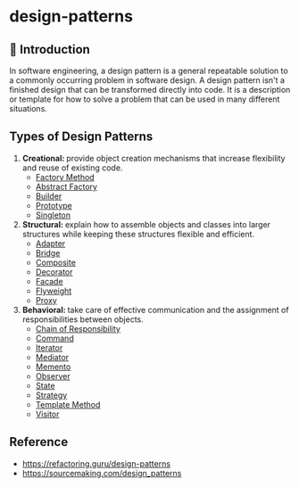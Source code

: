 # design-patterns

<h2>🚀 Introduction</h2>
<p>
  In software engineering, a design pattern is a general repeatable solution to
  a commonly occurring problem in software design. A design pattern isn't a
  finished design that can be transformed directly into code. It is a
  description or template for how to solve a problem that can be used in many
  different situations.
</p>

<h2>Types of Design Patterns</h2>

1. <b>Creational: </b>provide object creation mechanisms that increase flexibility and reuse of existing code.
   - [Factory Method](https://refactoring.guru/design-patterns/factory-method 'Named link title')
   - [Abstract Factory](https://refactoring.guru/design-patterns/abstract-factory 'Named link title')
   - [Builder](https://refactoring.guru/design-patterns/builder 'Named link title')
   - [Prototype](https://refactoring.guru/design-patterns/prototype 'Named link title')
   - [Singleton](https://refactoring.guru/design-patterns/singleton 'Named link title')
2. <b>Structural: </b>explain how to assemble objects and classes into larger structures while keeping these structures flexible and efficient.
   - [Adapter](https://refactoring.guru/design-patterns/adapter 'Named link title')
   - [Bridge](https://refactoring.guru/design-patterns/ 'Named link title')
   - [Composite](https://refactoring.guru/design-patterns/composite 'Named link title')
   - [Decorator](https://refactoring.guru/design-patterns/decorator 'Named link title')
   - [Facade](https://refactoring.guru/design-patterns/facade 'Named link title')
   - [Flyweight](https://refactoring.guru/design-patterns/flyweight 'Named link title')
   - [Proxy](https://refactoring.guru/design-patterns/proxy 'Named link title')
3. <b>Behavioral: </b>take care of effective communication and the assignment of responsibilities between objects.
   - [Chain of Responsibility](https://refactoring.guru/design-patterns/chain-of-responsibility 'Named link title')
   - [Command](https://refactoring.guru/design-patterns/command 'Named link title')
   - [Iterator](https://refactoring.guru/design-patterns/iterator 'Named link title')
   - [Mediator](https://refactoring.guru/design-patterns/mediator 'Named link title')
   - [Memento](https://refactoring.guru/design-patterns/memento 'Named link title')
   - [Observer](https://refactoring.guru/design-patterns/observer 'Named link title')
   - [State](https://refactoring.guru/design-patterns/state 'Named link title')
   - [Strategy](https://refactoring.guru/design-patterns/strategy 'Named link title')
   - [Template Method](https://refactoring.guru/design-patterns/template-method 'Named link title')
   - [Visitor](https://refactoring.guru/design-patterns/visitor 'Named link title')

<h2>Reference</h2>

- https://refactoring.guru/design-patterns
- https://sourcemaking.com/design_patterns
